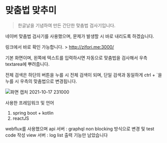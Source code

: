 # 맞춤법 맞추미
> 한글날을 기념하여 만든 간단한 맞춤법 검사기입니다.

네이버 맞춤법 검사기를 사용했으며, 문제가 발생할 시 바로 내리도록 하겠습니다.

링크에서 바로 확인 가능합니다. > 
http://zifori.me:3000/

기본 화면이며, 왼쪽에 텍스트를 입력하시면 자동으로 맞춤법을 검사해서 우측 textarea에 뿌려줍니다.

전체 검색은 하단의 버튼을 누를 시 전체 검색이 되며, 단일 검색과 동일하게 ctrl + `을 누를 시 우측의 맞춤법으로 변경됩니다.

![화면 캡처 2021-10-17 231000](https://user-images.githubusercontent.com/19691052/137631047-34050926-5682-4888-a8a2-8da9fd89b397.png)


사용한 프레임워크 및 언어
1. spring boot + kotlin
2. reactJS

webflux를 사용했으며 
api 서버 : graphql non blocking 방식으로 변경 및 test code 작성
view 서버 : log list 출력
기능만 남았습니다
